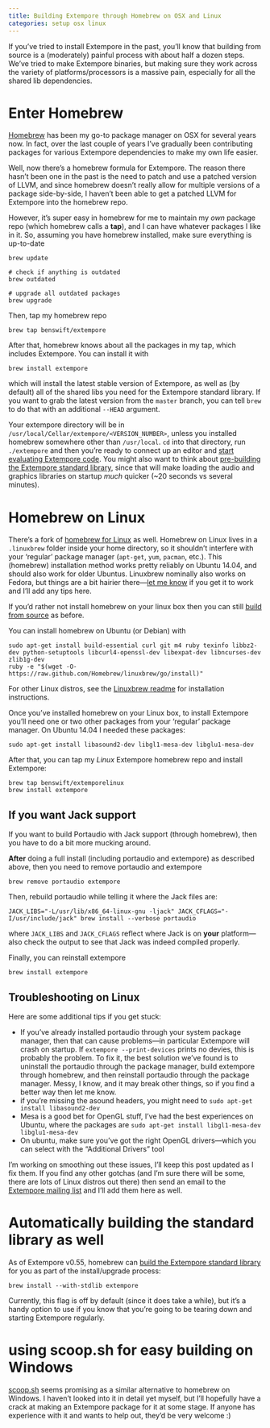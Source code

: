 ```yaml
---
title: Building Extempore through Homebrew on OSX and Linux
categories: setup osx linux
---
```


If you’ve tried to install Extempore in the past, you’ll know that
building from source is a (moderately) painful process with about half a
dozen steps. We’ve tried to make Extempore binaries, but making sure
they work across the variety of platforms/processors is a massive pain,
especially for all the shared lib dependencies.

# Enter Homebrew

[Homebrew](http://brew.sh) has been my go-to package manager on OSX for
several years now. In fact, over the last couple of years I’ve gradually
been contributing packages for various Extempore dependencies to make my
own life easier.

Well, now there’s a homebrew formula for Extempore. The reason there
hasn’t been one in the past is the need to patch and use a patched
version of LLVM, and since homebrew doesn’t really allow for multiple
versions of a package side-by-side, I haven’t been able to get a patched
LLVM for Extempore into the homebrew repo.

However, it’s super easy in homebrew for me to maintain my *own* package
repo (which homebrew calls a **tap**), and I can have whatever packages
I like in it. So, assuming you have homebrew installed, make sure
everything is up-to-date

``` {.bash}
brew update

# check if anything is outdated
brew outdated

# upgrade all outdated packages
brew upgrade
```

Then, tap my homebrew repo

``` {.bash}
brew tap benswift/extempore
```

After that, homebrew knows about all the packages in my tap, which
includes Extempore. You can install it with

``` {.bash}
brew install extempore
```

which will install the latest stable version of Extempore, as well as
(by default) all of the shared libs you need for the Extempore standard
library. If you want to grab the latest version from the `master`
branch, you can tell `brew` to do that with an additional `--HEAD`
argument.

Your extempore directory will be in
`/usr/local/Cellar/extempore/<VERSION_NUMBER>`, unless you installed
homebrew somewhere other than `/usr/local`. `cd` into that directory,
run `./extempore` and then you’re ready to connect up an editor and
[start evaluating Extempore
code](./2012-09-26-interacting-with-the-extempore-compiler.org). You
might also want to think about [pre-building the Extempore standard
library](2013-12-16-building-the-extempore-standard-library.org), since
that will make loading the audio and graphics libraries on startup
*much* quicker (\~20 seconds vs several minutes).

# Homebrew on Linux

There’s a fork of [homebrew for
Linux](https://github.com/Homebrew/linuxbrew) as well. Homebrew on Linux
lives in a `.linuxbrew` folder inside your home directory, so it
shouldn’t interfere with your ‘regular’ package manager (`apt-get`,
`yum`, `pacman`, etc.). This (homebrew) installation method works pretty
reliably on Ubuntu 14.04, and should also work for older Ubuntus.
Linuxbrew nominally also works on Fedora, but things are a bit hairier
there—[let me know](mailto:extemporelang@googlegroups.com) if you get it
to work and I’ll add any tips here.

If you’d rather not install homebrew on your linux box then you can
still [build from
source](./2013-03-20-building-extempore-on-osx-linux.org) as before.

You can install homebrew on Ubuntu (or Debian) with

``` {.bash}
sudo apt-get install build-essential curl git m4 ruby texinfo libbz2-dev python-setuptools libcurl4-openssl-dev libexpat-dev libncurses-dev zlib1g-dev
ruby -e "$(wget -O- https://raw.github.com/Homebrew/linuxbrew/go/install)"
```

For other Linux distros, see the [Linuxbrew
readme](https://github.com/Homebrew/linuxbrew#dependencies) for
installation instructions.

Once you’ve installed homebrew on your Linux box, to install Extempore
you’ll need one or two other packages from your ‘regular’ package
manager. On Ubuntu 14.04 I needed these packages:

``` {.bash}
sudo apt-get install libasound2-dev libgl1-mesa-dev libglu1-mesa-dev
```

After that, you can tap my *Linux* Extempore homebrew repo and install
Extempore:

``` {.bash}
brew tap benswift/extemporelinux
brew install extempore
```

## If you want Jack support

If you want to build Portaudio with Jack support (through homebrew),
then you have to do a bit more mucking around.

**After** doing a full install (including portaudio and extempore) as
described above, then you need to remove portaudio and extempore

``` {.bash}
brew remove portaudio extempore
```

Then, rebuild portaudio while telling it where the Jack files are:

``` {.bash}
JACK_LIBS="-L/usr/lib/x86_64-linux-gnu -ljack" JACK_CFLAGS="-I/usr/include/jack" brew install --verbose portaudio
```

where `JACK_LIBS` and `JACK_CFLAGS` reflect where Jack is on **your**
platform—also check the output to see that Jack was indeed compiled
properly.

Finally, you can reinstall extempore

``` {.bash}
brew install extempore 
```

## Troubleshooting on Linux

Here are some additional tips if you get stuck:

-   If you’ve already installed portaudio through your system package
    manager, then that can cause problems—in particular Extempore will
    crash on startup. If `extempore --print-devices` prints no devies,
    this is probably the problem. To fix it, the best solution we’ve
    found is to uninstall the portaudio through the package manager,
    build extempore through homebrew, and then reinstall portaudio
    through the package manager. Messy, I know, and it may break other
    things, so if you find a better way then let me know.
-   if you’re missing the asound headers, you might need to `sudo
     apt-get install libasound2-dev`
-   Mesa is a good bet for OpenGL stuff, I’ve had the best experiences
    on Ubuntu, where the packages are `sudo apt-get install
     libgl1-mesa-dev libglu1-mesa-dev`
-   On ubuntu, make sure you’ve got the right OpenGL drivers—which you
    can select with the “Additional Drivers” tool

I’m working on smoothing out these issues, I’ll keep this post updated
as I fix them. If you find any other gotchas (and I’m sure there will be
some, there are lots of Linux distros out there) then send an email to
the [Extempore mailing list](mailto:extemporelang@googlegroups.com) and
I’ll add them here as well.

# Automatically building the standard library as well

As of Extempore v0.55, homebrew can [build the Extempore standard
library](2013-12-16-building-the-extempore-standard-library.org) for you
as part of the install/upgrade process:

``` {.bash}
brew install --with-stdlib extempore
```

Currently, this flag is off by default (since it does take a while), but
it’s a handy option to use if you know that you’re going to be tearing
down and starting Extempore regularly.

# using scoop.sh for easy building on Windows

[scoop.sh](http://scoop.sh) seems promising as a similar alternative to
homebrew on Windows. I haven’t looked into it in detail yet myself, but
I’ll hopefully have a crack at making an Extempore package for it at
some stage. If anyone has experience with it and wants to help out,
they’d be very welcome :)
